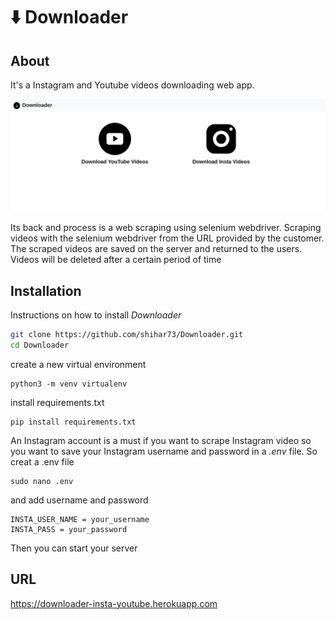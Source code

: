 # ⬇️ Downloader

## About
It's a Instagram and Youtube videos downloading web app.


![](static/img/Sc.png)

Its back and process is a web scraping using selenium webdriver. 
Scraping videos with the selenium webdriver from the URL provided by the customer. The scraped videos are saved on the server and returned to the users. 
Videos will be deleted after a certain period of time


## Installation
Instructions on how to install *Downloader*
```bash
git clone https://github.com/shihar73/Downloader.git
cd Downloader

```
create a new virtual environment
 ```
 python3 -m venv virtualenv
 ```
 install requirements.txt
 ```
 pip install requirements.txt 
 ```
 An Instagram account is a must if you want to scrape Instagram video so you want to save your Instagram username and password in a *.env* file.
 So creat a .env file
 ```
 sudo nano .env
 ```
 and add username and password
 ```
 INSTA_USER_NAME = your_username
 INSTA_PASS = your_password
 ```
Then you can start your server
## URL
https://downloader-insta-youtube.herokuapp.com

